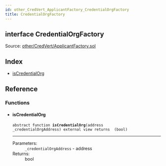 ```yaml
---
id: other_CredVert_ApplicantFactory_CredentialOrgFactory
title: CredentialOrgFactory
---
```


<div class="contract-doc"><div class="contract"><h2 class="contract-header"><span class="contract-kind">interface</span> CredentialOrgFactory</h2><div class="source">Source: <a href="https://github.com/FriendlyUser/solidity-smart-contracts//blob/v0.1.0/contracts/other/CredVert/ApplicantFactory.sol" target="_blank">other/CredVert/ApplicantFactory.sol</a></div></div><div class="index"><h2>Index</h2><ul><li><a href="other_CredVert_ApplicantFactory_CredentialOrgFactory.html#isCredentialOrg">isCredentialOrg</a></li></ul></div><div class="reference"><h2>Reference</h2><div class="functions"><h3>Functions</h3><ul><li><div class="item function"><span id="isCredentialOrg" class="anchor-marker"></span><h4 class="name">isCredentialOrg</h4><div class="body"><code class="signature"><span>abstract </span>function <strong>isCredentialOrg</strong><span>(address _credentialOrgAddress) </span><span>external </span><span>view </span><span>returns  (bool) </span></code><hr/><dl><dt><span class="label-parameters">Parameters:</span></dt><dd><div><code>_credentialOrgAddress</code> - address</div></dd><dt><span class="label-return">Returns:</span></dt><dd>bool</dd></dl></div></div></li></ul></div></div></div>
